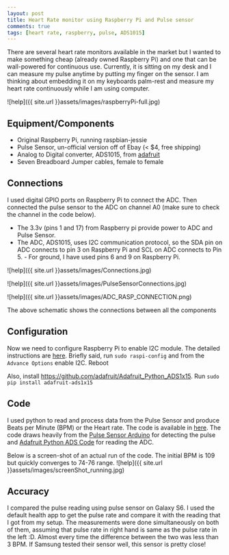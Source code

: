 ```yaml
---
layout: post
title: Heart Rate monitor using Raspberry Pi and Pulse sensor
comments: true
tags: [heart rate, raspberry, pulse, ADS1015]
---
```


There are several heart rate monitors available in the market but I wanted to make something cheap (already owned Raspberry Pi) and one that can be wall-powered for continuous use. Currently, it is sitting on my desk and I can measure my pulse anytime by putting my finger on the sensor. I am thinking about embedding it on my keyboards palm-rest and measure my heart rate continuously while I am using computer. 

![help]({{ site.url }}assets/images/raspberryPi-full.jpg)


## Equipment/Components

- Original Raspberry Pi, running raspbian-jessie 
- Pulse Sensor, un-official version off of Ebay  (< $4, free shipping)
- Analog to Digital converter, ADS1015, from [adafruit](https://www.adafruit.com/product/1083)
- Seven Breadboard Jumper cables, female to female

## Connections

I used digital GPIO ports on Raspberry Pi to connect the ADC. Then connected the pulse sensor to the ADC on channel A0 (make sure to check the channel in the code below). 

- The 3.3v (pins 1 and 17) from Raspberry pi provide power to ADC and Pulse Sensor. 
- The ADC, ADS1015,  uses I2C communication protocol, so the SDA pin on ADC connects to pin 3 on Raspberry Pi and SCL on ADC connects to Pin 5. - For ground, I have used pins 6 and 9 on Raspberry Pi. 

![help]({{ site.url }}assets/images/Connections.jpg)

![help]({{ site.url }}assets/images/PulseSensorConnections.jpg)

![help]({{ site.url }}assets/images/ADC_RASP_CONNECTION.png)

The above schematic shows the connections between all the components

## Configuration 

Now we need to configure Raspberry Pi to enable I2C module. The detailed 
instructions are [here](https://learn.adafruit.com/adafruits-raspberry-pi-lesson-4-gpio-setup/configuring-i2c). 
Briefly said,  run `sudo raspi-config` and from the `Advance Options` enable I2C. Reboot

Also, install https://github.com/adafruit/Adafruit_Python_ADS1x15. Run `sudo pip install adafruit-ads1x15`


## Code

I used python to read and process data from the Pulse Sensor and produce Beats per Minute (BPM) or the Heart rate. The code is available in  [here](https://github.com/indolent/heart-rate-raspberry-pi). The code draws heavily from the [Pulse Sensor Arduino](https://github.com/WorldFamousElectronics/PulseSensor_Amped_Arduino) for detecting the pulse and [Adafruit Python ADS Code](https://github.com/adafruit/Adafruit_Python_ADS1X15) for reading the ADC.


Below is a screen-shot of an actual run of the code. The initial BPM is 109 but quickly converges to 74-76 range. 
![help]({{ site.url }}assets/images/screenShot_running.jpg)

## Accuracy 

I compared the pulse reading using pulse sensor on Galaxy S6. I used the default health app to get the pulse rate and compare it with the reading that I got from my setup. The measurements were done simultaneously on both of them, assuming that pulse rate in right hand is same as the pulse rate in the left :D. Almost every time the difference between the two was less than 3 BPM. If Samsung tested their sensor well, this sensor is pretty close! 


